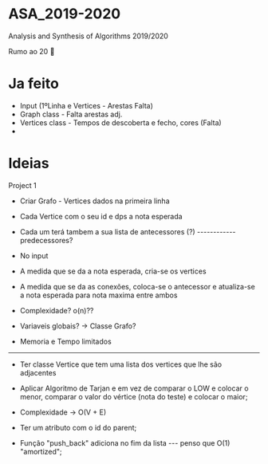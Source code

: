 # ASA_2019-2020
Analysis and Synthesis of Algorithms 2019/2020

Rumo ao 20 :muscle:

# Ja feito

 - Input (1ºLinha e Vertices - Arestas Falta)
 - Graph class - Falta arestas adj.
 - Vertices class - Tempos de descoberta e fecho, cores (Falta)
 - 


# Ideias

Project 1

 - Criar Grafo - Vertices dados na primeira linha
 - Cada Vertice com o seu id e dps a nota esperada
 - Cada um terá tambem a sua lista de antecessores (?)  ------------ predecessores?
 
 - No input
 - A medida que se da a nota esperada, cria-se os vertices
 - A medida que se da as conexões, coloca-se o antecessor
    e atualiza-se a nota esperada para nota maxima entre ambos

 - Complexidade? o(n)??
 - Variaveis globais? -> Classe Grafo?
 - Memoria e Tempo limitados

-------------------------------------------------------------------------

 - Ter classe Vertice que tem uma lista dos vertices que lhe são adjacentes
 - Aplicar Algoritmo de Tarjan e em vez de comparar o LOW e colocar o menor,
   comparar o valor do vértice (nota do teste) e colocar o maior;
 - Complexidade -> O(V + E)
 - Ter um atributo com o id do parent;

 - Função "push_back" adiciona no fim da lista  --- penso que O(1) "amortized";
